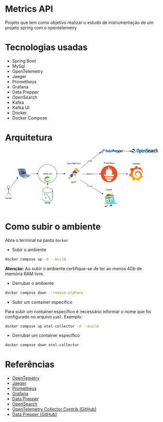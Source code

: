 # Metrics API

Projeto que tem como objetivo realizar o estudo de instrumentação de um projeto spring com o opentelemetry

# Tecnologias usadas

- Spring Boot
- MySql
- OpenTelemetry
- Jaeger
- Prometheus
- Grafana
- Data Prepper
- OpenSearch
- Kafka
- Kafka UI
- Docker
- Docker Compose

# Arquitetura

![Diagrama Metric API](./docs/Metrics-api.png)

# Como subir o ambiente
Abra o terminal na pasta `docker`

- Subir o ambiente

```bash
docker compose up -d --build
```

**Atenção:** Ao subir o ambiente certifique-se de ter ao menos 4Gb de memória RAM livre.

- Derrubar o ambiente

```bash
docker compose down --remove-orphans
```

- Subir um container específico

Para subir um container específico é necessário informar o nome que foi configurado no arquivo `yaml`. Exemplo:

```bash
docker compose up otel-collector -d --build
```

- Derrubar um container específico

```bash
docker compose down otel-collector
```

# Referências

- [OpenTemetry](https://opentelemetry.io/docs/)
- [Jaeger](https://www.jaegertracing.io/docs/1.48/getting-started/)
- [Prometheus](https://prometheus.io/docs/introduction/overview/)
- [Grafana](https://grafana.com/docs/grafana/latest/)
- [Data Prepper](https://opensearch.org/docs/latest/data-prepper/index/)
- [OpenSearch](https://opensearch.org/docs/latest/)
- [OpenTelemetry Collector Contrib (GitHub)](https://github.com/open-telemetry/opentelemetry-collector-contrib)
- [Data Prepper (GitHub)](https://github.com/opensearch-project/data-prepper)